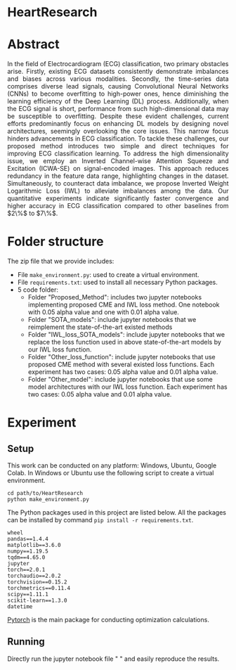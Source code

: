 # HeartResearch

# Abstract 
<p align="justify">In the field of Electrocardiogram (ECG) classification, two primary obstacles arise. Firstly, existing ECG datasets consistently demonstrate imbalances and biases across various modalities. Secondly, the time-series data comprises diverse lead signals, causing Convolutional Neural Networks (CNNs) to become overfitting to high-power ones, hence diminishing the learning efficiency of the Deep Learning (DL) process. Additionally, when the ECG signal is short, performance from such high-dimensional data may be susceptible to overfitting. Despite these evident challenges, current efforts predominantly focus on enhancing DL models by designing novel architectures, seemingly overlooking the core issues. This narrow focus hinders advancements in ECG classification. To tackle these challenges, our proposed method introduces two simple and direct techniques for improving ECG classification learning. To address the high dimensionality issue, we employ an Inverted Channel-wise Attention Squeeze and Excitation (ICWA-SE) on signal-encoded images. This approach reduces redundancy in the feature data range, highlighting changes in the dataset. Simultaneously, to counteract data imbalance, we propose Inverted Weight Logarithmic Loss (IWL) to alleviate imbalances among the data. Our quantitative experiments indicate significantly faster convergence and higher accuracy in ECG classification compared to other baselines from $2\%$ to $7\%$. 

# Folder structure
The zip file that we provide includes:
* File ```make_environment.py```: used to create a virtual environment.
* File ```requirements.txt```: used to install all necessary Python packages.
* 5 code folder:
  + Folder "Proposed_Method": includes two jupyter notebooks implementing proposed CME and IWL loss method. One notebook with 0.05 alpha value and one with 0.01 alpha value.
  + Folder "SOTA_models": include jupyter notebooks that we reimplement the state-of-the-art existed methods
  + Folder "IWL_loss_SOTA_models": include jupyter notebooks that we replace the loss function used in above state-of-the-art models by our IWL loss function.
  + Folder "Other_loss_function": include jupyter notebooks that use proposed CME method with several existed loss functions. Each experiment has two cases: 0.05 alpha value and 0.01 alpha value.
  + Folder "Other_model": include jupyter notebooks that use some model architectures with our IWL loss function. Each experiment has two cases: 0.05 alpha value and 0.01 alpha value.
  
# Experiment
## Setup
This work can be conducted on any platform: Windows, Ubuntu, Google Colab. In Windows or Ubuntu use the following script to create a virtual environment.
```
cd path/to/HeartResearch
python make_environment.py
```
The Python packages used in this project are listed below. All the packages can be installed by command ```pip install -r requirements.txt```.
```
wheel 
pandas==1.4.4
matplotlib==3.6.0
numpy==1.19.5
tqdm==4.65.0
jupyter
torch==2.0.1
torchaudio==2.0.2
torchvision==0.15.2
torchmetrics==0.11.4
scipy==1.11.1
scikit-learn==1.3.0
datetime

```
[Pytorch](https://pytorch.org/) is the main package for conducting optimization calculations.

## Running
Directly run the jupyter notebook file "  " and easily reproduce the results.
